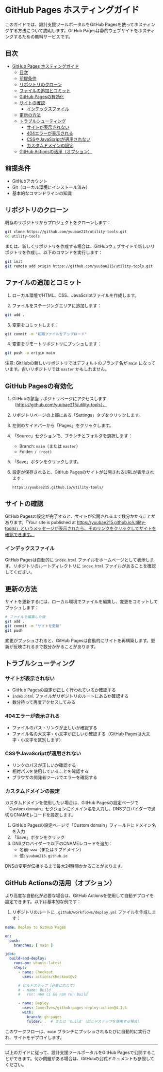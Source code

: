 # GitHub Pages ホスティングガイド

このガイドでは、設計支援ツールポータルをGitHub Pagesを使ってホスティングする方法について説明します。GitHub Pagesは静的ウェブサイトをホスティングするための無料サービスです。

## 目次

- [GitHub Pages ホスティングガイド](#github-pages-ホスティングガイド)
  - [目次](#目次)
  - [前提条件](#前提条件)
  - [リポジトリのクローン](#リポジトリのクローン)
  - [ファイルの追加とコミット](#ファイルの追加とコミット)
  - [GitHub Pagesの有効化](#github-pagesの有効化)
  - [サイトの確認](#サイトの確認)
    - [インデックスファイル](#インデックスファイル)
  - [更新の方法](#更新の方法)
  - [トラブルシューティング](#トラブルシューティング)
    - [サイトが表示されない](#サイトが表示されない)
    - [404エラーが表示される](#404エラーが表示される)
    - [CSSやJavaScriptが適用されない](#cssやjavascriptが適用されない)
    - [カスタムドメインの設定](#カスタムドメインの設定)
  - [GitHub Actionsの活用（オプション）](#github-actionsの活用オプション)

## 前提条件

- GitHubアカウント
- Git（ローカル環境にインストール済み）
- 基本的なコマンドラインの知識

## リポジトリのクローン

既存のリポジトリからプロジェクトをクローンします：

```bash
git clone https://github.com/yuubae215/utility-tools.git
cd utility-tools
```

または、新しくリポジトリを作成する場合は、GitHubウェブサイトで新しいリポジトリを作成し、以下のコマンドを実行します：

```bash
git init
git remote add origin https://github.com/yuubae215/utility-tools.git
```

## ファイルの追加とコミット

1. ローカル環境でHTML、CSS、JavaScriptファイルを作成します。

2. ファイルをステージングエリアに追加します：

```bash
git add .
```

3. 変更をコミットします：

```bash
git commit -m "初期ファイルをアップロード"
```

4. 変更をリモートリポジトリにプッシュします：

```bash
git push -u origin main
```

注意: GitHubの新しいリポジトリではデフォルトのブランチ名が `main` になっています。古いリポジトリでは `master` かもしれません。

## GitHub Pagesの有効化

1. GitHubの該当リポジトリページにアクセスします（https://github.com/yuubae215/utility-tools）。

2. リポジトリページの上部にある「Settings」タブをクリックします。

3. 左側のサイドバーから「Pages」をクリックします。

4. 「Source」セクションで、ブランチとフォルダを選択します：
   - Branch: `main`（または `master`）
   - Folder: `/ (root)`

5. 「Save」ボタンをクリックします。

6. 設定が保存されると、GitHub Pagesのサイトが公開されるURLが表示されます：
   ```
   https://yuubae215.github.io/utility-tools/
   ```

## サイトの確認

GitHub Pagesの設定が完了すると、サイトが公開されるまで数分かかることがあります。「Your site is published at https://yuubae215.github.io/utility-tools/」というメッセージが表示されたら、そのリンクをクリックしてサイトを確認できます。

### インデックスファイル

GitHub Pagesは自動的に `index.html` ファイルをホームページとして表示します。リポジトリのルートディレクトリに `index.html` ファイルがあることを確認してください。

## 更新の方法

サイトを更新するには、ローカル環境でファイルを編集し、変更をコミットしてプッシュします：

```bash
# ファイルを編集した後
git add .
git commit -m "サイトを更新"
git push
```

変更がプッシュされると、GitHub Pagesは自動的にサイトを再構築します。更新が反映されるまで数分かかることがあります。

## トラブルシューティング

### サイトが表示されない

- GitHub Pagesの設定が正しく行われているか確認する
- `index.html` ファイルがリポジトリのルートにあるか確認する
- 数分待って再度アクセスしてみる

### 404エラーが表示される

- ファイルのパス・リンクが正しいか確認する
- ファイル名の大文字・小文字が正しいか確認する（GitHub Pagesは大文字・小文字を区別します）

### CSSやJavaScriptが適用されない

- リンクのパスが正しいか確認する
- 相対パスを使用していることを確認する
- ブラウザの開発者ツールでエラーを確認する

### カスタムドメインの設定

カスタムドメインを使用したい場合は、GitHub Pagesの設定ページで「Custom domain」セクションにドメイン名を入力し、DNSプロバイダーで適切なCNAMEレコードを設定します。

1. GitHub Pagesの設定ページで「Custom domain」フィールドにドメイン名を入力
2. 「Save」ボタンをクリック
3. DNSプロバイダーで以下のCNAMEレコードを追加：
   - 名前: `www`（またはサブドメイン）
   - 値: `yuubae215.github.io`

DNSの変更が伝播するまで最大24時間かかることがあります。

## GitHub Actionsの活用（オプション）

より高度な自動化が必要な場合は、GitHub Actionsを使用して自動デプロイを設定できます。以下は基本的な例です：

1. リポジトリのルートに `.github/workflows/deploy.yml` ファイルを作成します：

```yaml
name: Deploy to GitHub Pages

on:
  push:
    branches: [ main ]

jobs:
  build-and-deploy:
    runs-on: ubuntu-latest
    steps:
      - name: Checkout
        uses: actions/checkout@v2

      # ビルドステップ（必要に応じて）
      # - name: Build
      #   run: npm ci && npm run build

      - name: Deploy
        uses: JamesIves/github-pages-deploy-action@4.1.4
        with:
          branch: gh-pages
          folder: .  # または 'build'（ビルドステップを使用する場合）
```

このワークフローは、`main` ブランチにプッシュされるたびに自動的に実行され、サイトをデプロイします。

---

以上のガイドに従って、設計支援ツールポータルをGitHub Pagesで公開することができます。何か問題がある場合は、GitHubの公式ドキュメントも参照してください。